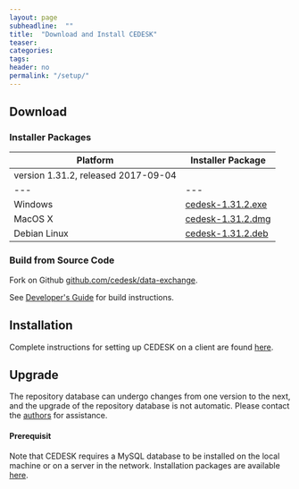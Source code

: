 ```yaml
---
layout: page
subheadline:  ""
title:  "Download and Install CEDESK"
teaser: 
categories:
tags:
header: no
permalink: "/setup/"
---
```


## Download

### Installer Packages

| Platform | Installer Package |
|---|---|
| version 1.31.2, released 2017-09-04
|---|---|
| Windows | [cedesk-1.31.2.exe](https://goo.gl/du38JW) |
| MacOS X | [cedesk-1.31.2.dmg](https://goo.gl/6nzvNi) |
| Debian Linux | [cedesk-1.31.2.deb](https://goo.gl/HpST39) |

### Build from Source Code
Fork on Github [github.com/cedesk/data-exchange](https://github.com/cedesk/data-exchange).

See [Developer's Guide](/developers-guide) for build instructions.

## Installation

Complete instructions for setting up CEDESK on a client are found [here](/docs/CEDESK-Setup.pdf).

## Upgrade

The repository database can undergo changes from one version to the next, and the upgrade of the repository database is not automatic. Please contact the [authors](mailto:cedeskteam@gmail.com) for assistance.

#### Prerequisit

Note that CEDESK requires a MySQL database to be installed on the local machine or on a server in the network. Installation packages are available [here](https://dev.mysql.com/downloads/mysql/).

